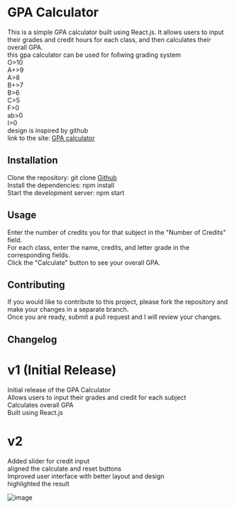 

# GPA Calculator
This is a simple GPA calculator built using React.js. It allows users to input their grades and credit hours for each class, and then calculates their overall GPA.<br>
this gpa calculator can be used for follwing grading system<br>
O>10<br>
A+>9<br>
A>8<br>
B+>7<br>
B>6<br>
C>5<br>
F>0<br>
ab>0<br>
I>0<br>
design is inspired by github<br>
link to the site: [GPA calculator](https://gpacalculator9026.netlify.app)

## Installation
Clone the repository: git clone [Github](https://github.com/pydeep9026/GPA-Calculator.git)<br>
Install the dependencies: npm install<br>
Start the development server: npm start<br>

## Usage
Enter the number of credits you for that subject in the "Number of Credits" field.<br>
For each class, enter the name, credits, and letter grade in the corresponding fields.<br>
Click the "Calculate" button to see your overall GPA.<br>

## Contributing
If you would like to contribute to this project, please fork the repository and make your changes in a separate branch.<br> Once you are ready, submit a pull request and I will review your changes.

## Changelog

# v1 (Initial Release)<br>
Initial release of the GPA Calculator<br>
Allows users to input their grades and credit for each subject<br>
Calculates overall GPA<br>
Built using React.js<br>

# v2<br>
Added slider for credit input<br>
aligned the calculate and reset buttons <br>
Improved user interface with better layout and design<br>
highlighted the result<br>




![image](https://user-images.githubusercontent.com/91087103/213806122-60f685e9-3fef-4f2c-ae1c-a4ac4dc6005f.png)


